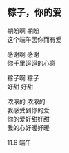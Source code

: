 ## 粽子，你的爱

期盼啊 期盼  
这个端午因你而有爱  

感谢啊 感谢  
你千里迢迢的心意

粽子啊 粽子  
好甜 好甜

浓浓的 浓浓的  
我感受到你的爱  
你的爱好甜好甜  
我的心好暖好暖

11.6 端午